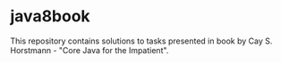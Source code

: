 # java8book
This repository contains solutions to tasks presented in book by Cay S. Horstmann - "Core Java for the Impatient".